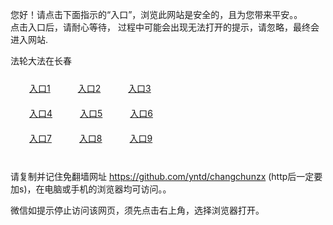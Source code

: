 您好！请点击下面指示的“入口”，浏览此网站是安全的，且为您带来平安。。 <br/>
点击入口后，请耐心等待， 过程中可能会出现无法打开的提示，请忽略，最终会进入网站. </br>

法轮大法在长春<br/>
<div style="padding:10px"><a style="margin:20px" target="_blank" href="https://d2gey47eazoqcj.cloudfront.net/2Qpsp?pielnj" id="ccLink1" rel="nofollow">入口1</a> <a target="_blank" style="margin:20px" href="https://d1cqztqk9xscgr.cloudfront.net/2Qpsp?gkwxx" id="ccLink2" rel="nofollow">入口2</a> <a style="margin:20px" target="_blank" href="https://d2i7ryydomxlk9.cloudfront.net/2Qpsp?ngeulhvk" id="ccLink3" rel="nofollow">入口3</a></div>

<div style="padding:10px" ><a style="margin:20px" target="_blank" href="https://d2gey47eazoqcj.cloudfront.net/2Qpsp?pielnj" id="ccLink4" rel="nofollow">入口4</a> <a style="margin:20px" href="https://d1cqztqk9xscgr.cloudfront.net/2Qpsp?gkwxx" target="_blank" id="ccLink5" rel="nofollow">入口5</a> <a style="margin:20px" href="https://d2i7ryydomxlk9.cloudfront.net/2Qpsp?ngeulhvk" target="_blank" id="ccLink6" rel="nofollow">入口6</a></div>

<div style="padding:10px"><a style="margin:20px" target="_blank" href="https://d2gey47eazoqcj.cloudfront.net/2Qpsp?pielnj" id="ccLink7" rel="nofollow">入口7</a> <a style="margin:20px" href="https://d1cqztqk9xscgr.cloudfront.net/2Qpsp?gkwxx" target="_blank" id="ccLink8" rel="nofollow">入口8</a> <a style="margin:20px" target="_blank" href="https://d2i7ryydomxlk9.cloudfront.net/2Qpsp?ngeulhvk" id="ccLink9" rel="nofollow">入口9</a></div>

<br/>



请复制并记住免翻墙网址 https://github.com/yntd/changchunzx (http后一定要加s)，在电脑或手机的浏览器均可访问。。<br/>

微信如提示停止访问该网页，须先点击右上角，选择浏览器打开。
